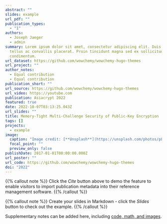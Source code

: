 ```yaml
---
abstract: ""
slides: example
url_pdf: ""
publication_types:
  - "1"
authors:
  - Joseph Jaeger
  - admin
summary: Lorem ipsum dolor sit amet, consectetur adipiscing elit. Duis posuere
  tellus ac convallis placerat. Proin tincidunt magna sed ex sollicitudin
  condimentum.
url_dataset: https://github.com/wowchemy/wowchemy-hugo-themes
url_project: ""
author_notes:
  - Equal contribution
  - Equal contribution
publication_short: ""
url_source: https://github.com/wowchemy/wowchemy-hugo-themes
url_video: https://youtube.com
publication: Asiacrypt 2022
featured: true
date: 2022-10-07T03:13:25.043Z
url_slides: ""
title: Memory-Tight Multi-Challenge Security of Public-Key Encryption
tags: []
projects:
  - example
image:
  caption: "Image credit: [**Unsplash**](https://unsplash.com/photos/pLCdAaMFLTE)"
  focal_point: ""
  preview_only: false
publishDate: 2017-01-01T00:00:00.000Z
url_poster: ""
url_code: https://github.com/wowchemy/wowchemy-hugo-themes
doi: "2022"
---
```


{{% callout note %}}
Click the _Cite_ button above to demo the feature to enable visitors to import publication metadata into their reference management software.
{{% /callout %}}

{{% callout note %}}
Create your slides in Markdown - click the _Slides_ button to check out the example.
{{% /callout %}}

Supplementary notes can be added here, including [code, math, and images](https://wowchemy.com/docs/writing-markdown-latex/).
